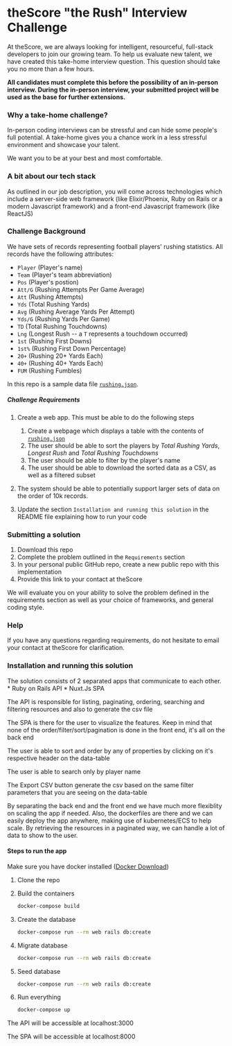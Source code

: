 # theScore "the Rush" Interview Challenge
At theScore, we are always looking for intelligent, resourceful, full-stack developers to join our growing team. To help us evaluate new talent, we have created this take-home interview question. This question should take you no more than a few hours.

**All candidates must complete this before the possibility of an in-person interview. During the in-person interview, your submitted project will be used as the base for further extensions.**

### Why a take-home challenge?
In-person coding interviews can be stressful and can hide some people's full potential. A take-home gives you a chance work in a less stressful environment and showcase your talent.

We want you to be at your best and most comfortable.

### A bit about our tech stack
As outlined in our job description, you will come across technologies which include a server-side web framework (like Elixir/Phoenix, Ruby on Rails or a modern Javascript framework) and a front-end Javascript framework (like ReactJS)

### Challenge Background
We have sets of records representing football players' rushing statistics. All records have the following attributes:
* `Player` (Player's name)
* `Team` (Player's team abbreviation)
* `Pos` (Player's postion)
* `Att/G` (Rushing Attempts Per Game Average)
* `Att` (Rushing Attempts)
* `Yds` (Total Rushing Yards)
* `Avg` (Rushing Average Yards Per Attempt)
* `Yds/G` (Rushing Yards Per Game)
* `TD` (Total Rushing Touchdowns)
* `Lng` (Longest Rush -- a `T` represents a touchdown occurred)
* `1st` (Rushing First Downs)
* `1st%` (Rushing First Down Percentage)
* `20+` (Rushing 20+ Yards Each)
* `40+` (Rushing 40+ Yards Each)
* `FUM` (Rushing Fumbles)

In this repo is a sample data file [`rushing.json`](/rushing.json).

##### Challenge Requirements
1. Create a web app. This must be able to do the following steps
    1. Create a webpage which displays a table with the contents of [`rushing.json`](/rushing.json)
    2. The user should be able to sort the players by _Total Rushing Yards_, _Longest Rush_ and _Total Rushing Touchdowns_
    3. The user should be able to filter by the player's name
    4. The user should be able to download the sorted data as a CSV, as well as a filtered subset
    
2. The system should be able to potentially support larger sets of data on the order of 10k records.

3. Update the section `Installation and running this solution` in the README file explaining how to run your code

### Submitting a solution
1. Download this repo
2. Complete the problem outlined in the `Requirements` section
3. In your personal public GitHub repo, create a new public repo with this implementation
4. Provide this link to your contact at theScore

We will evaluate you on your ability to solve the problem defined in the requirements section as well as your choice of frameworks, and general coding style.

### Help
If you have any questions regarding requirements, do not hesitate to email your contact at theScore for clarification.

### Installation and running this solution

The solution consists of 2 separated apps that communicate to each other.
    * Ruby on Rails API
    * Nuxt.Js SPA

The API is responsible for listing, paginating, ordering, searching and filtering resources and also to generate the csv file

The SPA is there for the user to visualize the features. Keep in mind that none of the order/filter/sort/pagination is done in the front end, it's all on the back end

The user is able to sort and order by any of properties by clicking on it's respective header on the data-table

The user is able to search only by player name

The Export CSV button generate the csv based on the same filter parameters that you are seeing on the data-table

By separating the back end and the front end we have much more flexiblity on scaling the app if needed. Also, the dockerfiles are there and we can easily deploy the app anywhere, making use of kubernetes/ECS to help scale.
By retrieving the resources in a paginated way, we can handle a lot of data to show to the user.

#### Steps to run the app
    
Make sure you have docker installed ([Docker Download](https://www.docker.com/products/docker-desktop))

1. Clone the repo
2. Build the containers
    ```bash
    docker-compose build
    ```
3. Create the database
   ```bash
   docker-compose run --rm web rails db:create
   ```

4. Migrate database
   ```bash
   docker-compose run --rm web rails db:create
   ```
    
5. Seed database
   ```bash
   docker-compose run --rm web rails db:create
   ```

6. Run everything
   ```bash
   docker-compose up
   ```

The API will be accessible at localhost:3000

The SPA will be accessible at localhost:8000






